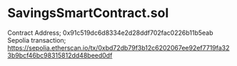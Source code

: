 # SavingsSmartContract.sol
Contract Address; 0x91c519dc6d8334e2d28ddf702fac0226b11b5eab
Sepolia transaction; https://sepolia.etherscan.io/tx/0xbd72db79f3b12c6202067ee92ef7719fa323b9bcf46bc98315812dd48beed0df
